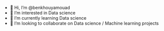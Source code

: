 - 👋 Hi, I’m @benkhouyamouad
- 👀 I’m interested in Data science 
- 🌱 I’m currently learning Data science 
- 💞️ I’m looking to collaborate on Data science / Machine learning projects 

<!---
benkhouyamouad/benkhouyamouad is a ✨ special ✨ repository because its `README.md` (this file) appears on your GitHub profile.
You can click the Preview link to take a look at your changes.
--->

